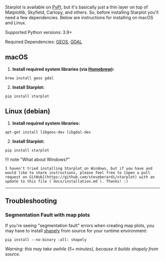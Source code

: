 Starplot is available on [PyPI](https://pypi.org/project/starplot/), but it's basically just a thin layer on top of Matplotlib, Skyfield, Cartopy, and others. So, before installing Starplot you'll need a few dependencies. Below are instructions for installing on macOS and Linux.

Supported Python versions: 3.9+

Required Dependencies: [GEOS](https://libgeos.org/), [GDAL](https://gdal.org/)

## macOS

1. **Install required system libraries (via [Homebrew](https://brew.sh/)):**
```
brew install geos gdal
```

2. **Install Starplot:**
```
pip install starplot
```

## Linux (debian)

1. **Install required system libraries:**
```
apt-get install libgeos-dev libgdal-dev
```

2. **Install Starplot:**
```
pip install starplot
```

!!! note "What about Windows?"

    I haven't tried installing Starplot on Windows, but if you have and would like to share instructions, please feel free to [open a pull request on GitHub](https://github.com/steveberardi/starplot) with an update to this file (`docs/installation.md`). Thanks! :)

---

## Troubleshooting

### Segmentation Fault with map plots

If you're seeing "segmentation fault" errors when creating map plots, you may have to install [shapely](https://shapely.readthedocs.io/en/stable/index.html) from source for your runtime environment:
```
pip install --no-binary :all: shapely
```
*Warning: this may take awhile (5+ minutes), because it builds shapely from source.*
